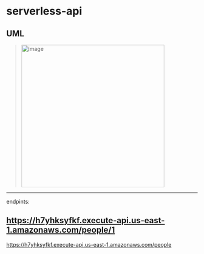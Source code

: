 # serverless-api
## UML
><img width="376" alt="image" src="https://github.com/FarrahYasin/serverless-api/assets/117269271/6c040ffd-27a6-44d2-8ee2-eef0cfcc5c0c">
---


endpints:

https://h7yhksyfkf.execute-api.us-east-1.amazonaws.com/people/1
---
https://h7yhksyfkf.execute-api.us-east-1.amazonaws.com/people
